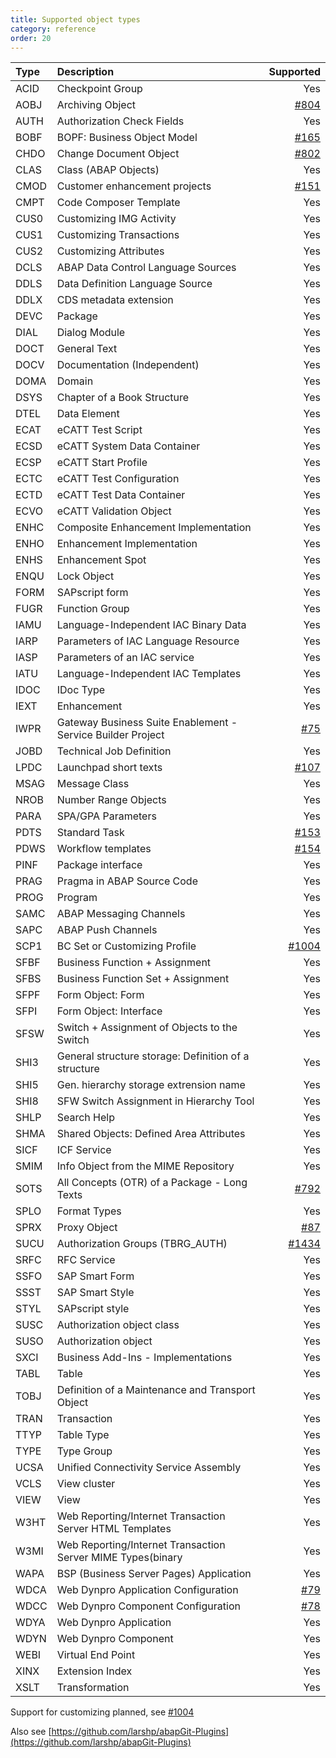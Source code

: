 ```yaml
---
title: Supported object types
category: reference
order: 20
---
```



Type   | Description   | Supported
:------------ | :------------ | ------------:
ACID | Checkpoint Group | Yes
AOBJ | Archiving Object | [#804](https://github.com/larshp/abapGit/issues/804)
AUTH | Authorization Check Fields | Yes
BOBF | BOPF: Business Object Model | [#165](https://github.com/larshp/abapGit/issues/165)
CHDO | Change Document Object | [#802](https://github.com/larshp/abapGit/issues/802)
CLAS | Class (ABAP Objects) | Yes
CMOD | Customer enhancement projects | [#151](https://github.com/larshp/abapGit/issues/151)
CMPT | Code Composer Template | Yes
CUS0 | Customizing IMG Activity | Yes
CUS1 | Customizing Transactions | Yes
CUS2 | Customizing Attributes | Yes
DCLS | ABAP Data Control Language Sources | Yes
DDLS | Data Definition Language Source | Yes
DDLX | CDS metadata extension | Yes
DEVC | Package | Yes
DIAL | Dialog Module | Yes
DOCT | General Text | Yes
DOCV | Documentation (Independent) | Yes
DOMA | Domain | Yes
DSYS | Chapter of a Book Structure | Yes
DTEL | Data Element | Yes
ECAT | eCATT Test Script | Yes
ECSD | eCATT System Data Container | Yes
ECSP | eCATT Start Profile | Yes
ECTC | eCATT Test Configuration | Yes
ECTD | eCATT Test Data Container | Yes
ECVO | eCATT Validation Object | Yes
ENHC | Composite Enhancement Implementation | Yes
ENHO | Enhancement Implementation | Yes
ENHS | Enhancement Spot | Yes
ENQU | Lock Object | Yes
FORM | SAPscript form | Yes
FUGR | Function Group | Yes
IAMU | Language-Independent IAC Binary Data | Yes
IARP | Parameters of IAC Language Resource | Yes
IASP | Parameters of an IAC service | Yes
IATU | Language-Independent IAC Templates | Yes
IDOC | IDoc Type | Yes
IEXT | Enhancement | Yes
IWPR | Gateway Business Suite Enablement - Service Builder Project | [#75](https://github.com/larshp/abapGit/issues/75)
JOBD | Technical Job Definition | Yes
LPDC | Launchpad short texts | [#107](https://github.com/larshp/abapGit/issues/107)
MSAG | Message Class | Yes
NROB | Number Range Objects | Yes
PARA | SPA/GPA Parameters | Yes
PDTS | Standard Task | [#153](https://github.com/larshp/abapGit/issues/153)
PDWS | Workflow templates | [#154](https://github.com/larshp/abapGit/issues/154)
PINF | Package interface | Yes
PRAG | Pragma in ABAP Source Code | Yes
PROG | Program | Yes
SAMC | ABAP Messaging Channels | Yes
SAPC | ABAP Push Channels | Yes
SCP1 | BC Set or Customizing Profile | [#1004](https://github.com/larshp/abapGit/issues/1004)
SFBF | Business Function + Assignment | Yes
SFBS | Business Function Set + Assignment | Yes
SFPF | Form Object: Form | Yes
SFPI | Form Object: Interface | Yes
SFSW | Switch + Assignment of Objects to the Switch | Yes
SHI3 | General structure storage: Definition of a structure | Yes
SHI5 | Gen. hierarchy storage extrension name | Yes
SHI8 | SFW Switch Assignment in Hierarchy Tool | Yes
SHLP | Search Help | Yes
SHMA | Shared Objects: Defined Area Attributes | Yes
SICF | ICF Service | Yes
SMIM | Info Object from the MIME Repository | Yes
SOTS | All Concepts (OTR) of a Package - Long Texts | [#792](https://github.com/larshp/abapGit/issues/792)
SPLO | Format Types | Yes
SPRX | Proxy Object | [#87](https://github.com/larshp/abapGit/issues/87)
SUCU | Authorization Groups (TBRG_AUTH) | [#1434](https://github.com/larshp/abapGit/issues/1434)
SRFC | RFC Service | Yes
SSFO | SAP Smart Form | Yes
SSST | SAP Smart Style | Yes
STYL | SAPscript style | Yes
SUSC | Authorization object class | Yes
SUSO | Authorization object | Yes
SXCI | Business Add-Ins - Implementations | Yes
TABL | Table | Yes
TOBJ | Definition of a Maintenance and Transport Object | Yes
TRAN | Transaction | Yes
TTYP | Table Type | Yes
TYPE | Type Group | Yes
UCSA | Unified Connectivity Service Assembly | Yes
VCLS | View cluster | Yes
VIEW | View | Yes
W3HT | Web Reporting/Internet Transaction Server HTML Templates | Yes
W3MI | Web Reporting/Internet Transaction Server MIME Types(binary | Yes
WAPA | BSP (Business Server Pages) Application | Yes
WDCA | Web Dynpro Application Configuration | [#79](https://github.com/larshp/abapGit/issues/79)
WDCC | Web Dynpro Component Configuration | [#78](https://github.com/larshp/abapGit/issues/78)
WDYA | Web Dynpro Application | Yes
WDYN | Web Dynpro Component | Yes
WEBI | Virtual End Point | Yes
XINX | Extension Index | Yes
XSLT | Transformation | Yes

Support for customizing planned, see [#1004](https://github.com/larshp/abapGit/issues/1004)

Also see [https://github.com/larshp/abapGit-Plugins](https://github.com/larshp/abapGit-Plugins)
